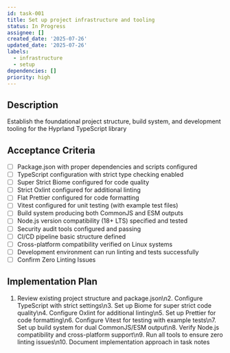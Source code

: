 ```yaml
---
id: task-001
title: Set up project infrastructure and tooling
status: In Progress
assignee: []
created_date: '2025-07-26'
updated_date: '2025-07-26'
labels:
  - infrastructure
  - setup
dependencies: []
priority: high
---
```


## Description

Establish the foundational project structure, build system, and development tooling for the Hyprland TypeScript library

## Acceptance Criteria

- [ ] Package.json with proper dependencies and scripts configured
- [ ] TypeScript configuration with strict type checking enabled
- [ ] Super Strict Biome configured for code quality
- [ ] Strict Oxlint configured for additional linting
- [ ] Flat Prettier configured for code formatting
- [ ] Vitest configured for unit testing (with example test files)
- [ ] Build system producing both CommonJS and ESM outputs
- [ ] Node.js version compatibility (18+ LTS) specified and tested
- [ ] Security audit tools configured and passing
- [ ] CI/CD pipeline basic structure defined
- [ ] Cross-platform compatibility verified on Linux systems
- [ ] Development environment can run linting and tests successfully
- [ ] Confirm Zero Linting Issues

## Implementation Plan

1. Review existing project structure and package.json\n2. Configure TypeScript with strict settings\n3. Set up Biome for super strict code quality\n4. Configure Oxlint for additional linting\n5. Set up Prettier for code formatting\n6. Configure Vitest for testing with example tests\n7. Set up build system for dual CommonJS/ESM output\n8. Verify Node.js compatibility and cross-platform support\n9. Run all tools to ensure zero linting issues\n10. Document implementation approach in task notes
